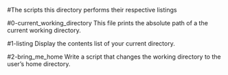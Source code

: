 #The  scripts this directory performs their respective listings

#0-current_working_directory
	This file prints the absolute path of a the current working directory.

#1-listing
	Display the contents list of your current directory.

#2-bring_me_home
	Write a script that changes the working directory to the user’s home directory.


